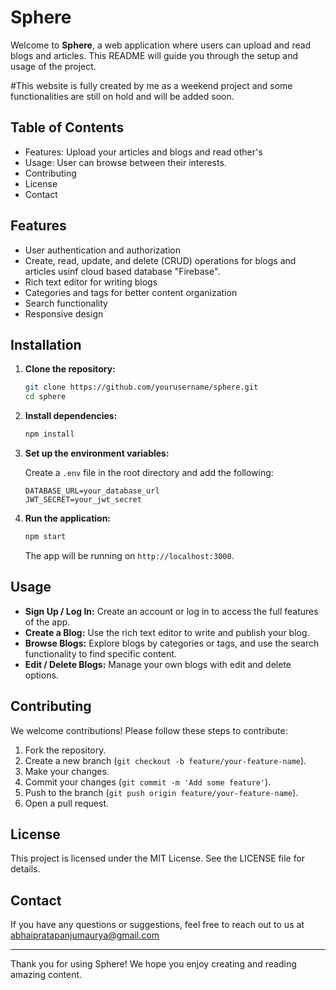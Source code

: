 # Sphere

Welcome to **Sphere**, a web application where users can upload and read blogs and articles. This README will guide you through the setup and usage of the project.

#This website is fully created by me as a weekend project and some functionalities are still on hold and will be added soon.

## Table of Contents

- Features: Upload your articles and blogs and read other's
- Usage: User can browse between their interests.
- Contributing
- License
- Contact

## Features

- User authentication and authorization
- Create, read, update, and delete (CRUD) operations for blogs and articles usinf cloud based database "Firebase".
- Rich text editor for writing blogs
- Categories and tags for better content organization
- Search functionality
- Responsive design

## Installation

1. **Clone the repository:**

    ```bash
    git clone https://github.com/yourusername/sphere.git
    cd sphere
    ```

2. **Install dependencies:**

    ```bash
    npm install
    ```

3. **Set up the environment variables:**

    Create a `.env` file in the root directory and add the following:

    ```env
    DATABASE_URL=your_database_url
    JWT_SECRET=your_jwt_secret
    ```

4. **Run the application:**

    ```bash
    npm start
    ```

    The app will be running on `http://localhost:3000`.

## Usage

- **Sign Up / Log In:** Create an account or log in to access the full features of the app.
- **Create a Blog:** Use the rich text editor to write and publish your blog.
- **Browse Blogs:** Explore blogs by categories or tags, and use the search functionality to find specific content.
- **Edit / Delete Blogs:** Manage your own blogs with edit and delete options.

## Contributing

We welcome contributions! Please follow these steps to contribute:

1. Fork the repository.
2. Create a new branch (`git checkout -b feature/your-feature-name`).
3. Make your changes.
4. Commit your changes (`git commit -m 'Add some feature'`).
5. Push to the branch (`git push origin feature/your-feature-name`).
6. Open a pull request.

## License

This project is licensed under the MIT License. See the LICENSE file for details.

## Contact

If you have any questions or suggestions, feel free to reach out to us at abhaipratapanjumaurya@gmail.com

---

Thank you for using Sphere! We hope you enjoy creating and reading amazing content.
